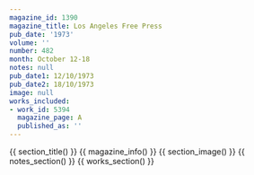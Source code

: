 ```yaml
---
magazine_id: 1390
magazine_title: Los Angeles Free Press
pub_date: '1973'
volume: ''
number: 482
month: October 12-18
notes: null
pub_date1: 12/10/1973
pub_date2: 18/10/1973
image: null
works_included:
- work_id: 5394
  magazine_page: A
  published_as: ''
---
```


{{ section_title() }}
{{ magazine_info() }}
{{ section_image() }}
{{ notes_section() }}
{{ works_section() }}
